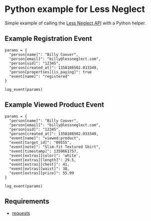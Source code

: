 # Python example for Less Neglect

Simple example of calling the [Less Neglect API](http://beta.lessneglect.com/api/quickstart) with a Python helper.

## Example Registration Event

    params = {
      "person[name]": "Billy Coover",
      "person[email]": "billy@lessneglect.com",
      "person[uid]": "12345",
      "person[created_at]": 1358108502.033349,
      "person[properties][is_paying]": true
      "event[name]": "registered"
    }

    log_event(params)

## Example Viewed Product Event

    params = {
      "person[name]": "Billy Coover",
      "person[email]": "billy@lessneglect.com",
      "person[uid]": "12345",
      "person[created_at]": 1358108502.033349,
      "event[name]": "viewed:product",
      "event[target_id]": "09555",
      "event[note]": "Slim-fit Textured Shirt",
      "event[timestamp]": 1359661757,
      "event[extras][color]": 'white',
      "event[extras][length]": 29.5,
      "event[extras][chest]": 41,
      "event[extras][waist]": 38,
      "event[extras][price]": 55.99
    }

    log_event(params)

## Requirements

 - [requests](http://docs.python-requests.org/en/latest/)
